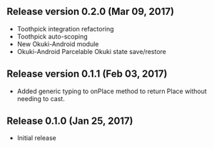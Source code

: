 ## Release version 0.2.0 (Mar 09, 2017)
* Toothpick integration refactoring
* Toothpick auto-scoping
* New Okuki-Android module
* Okuki-Android Parcelable Okuki state save/restore

## Release version 0.1.1 (Feb 03, 2017)
* Added generic typing to onPlace method to return Place without needing to cast.

## Release 0.1.0 (Jan 25, 2017)
* Initial release